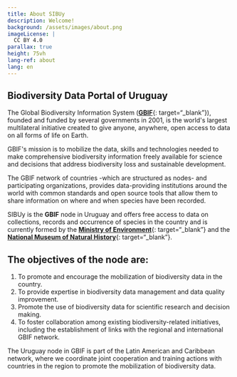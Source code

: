 ```yaml
---
title: About SIBUy
description: Welcome!
background: /assets/images/about.png
imageLicense: |
  CC BY 4.0
parallax: true
height: 75vh
lang-ref: about
lang: en
---
```


## Biodiversity Data Portal of Uruguay

The Global Biodiversity Information System ([**GBIF**](http://www.gbif.org/){: target=“_blank”}), founded and funded by several governments in 2001, is the world's largest multilateral initiative created to give anyone, anywhere, open access to data on all forms of life on Earth.

GBIF's mission is to mobilize the data, skills and technologies needed to make comprehensive biodiversity information freely available for science and decisions that address biodiversity loss and sustainable development.

The GBIF network of countries -which are structured as nodes- and participating organizations, provides data-providing institutions around the world with common standards and open source tools that allow them to share information on where and when species have been recorded.

SIBUy is the **GBIF** node in Uruguay and offers free access to data on collections, records and occurrence of species in the country and is currently formed by the [**Ministry of Environment**](https://www.gub.uy/ministerio-ambiente/inicio){: target=“_blank”} and the [**National Museum of Natural History**](https://www.mnhn.gub.uy/){: target=“_blank”}.

## The objectives of the node are: 

1. To promote and encourage the mobilization of biodiversity data in the country.
2. To provide expertise in biodiversity data management and data quality improvement.
3. Promote the use of biodiversity data for scientific research and decision making. 
4. To foster collaboration among existing biodiversity-related initiatives, including the establishment of links with the regional and international GBIF network.


The Uruguay node in GBIF is part of the Latin American and Caribbean network, where we coordinate joint cooperation and training actions with countries in the region to promote the mobilization of biodiversity data.

